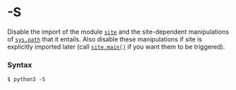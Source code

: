 # -S

Disable the import of the module [`site`](/modules/site/) and the site-dependent manipulations of [`sys.path`](/modules/sys/path.md) that it entails. Also disable these manipulations if site is explicitly imported later (call [`site.main()`](/modules/site/main.md) if you want them to be triggered).

### Syntax

```shell
$ python3 -S
```
